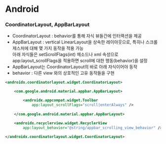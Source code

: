 # Android

### CoordinatorLayout, AppBarLayout

* CoordinatorLayout : behavior를 통해 자식 뷰들간에 인터랙션을 제공
* AppBarLayout : vertical LinearLayout을 상속한 레이아웃으로, 특히나 스크롤 제스처에 대해 몇 가지 동작을 적용 가능  
  아래 자식들은 setScrollFlags(int) 메소드나 xml 속성으로 app:layout_scrollFlags을 적용하면 scroll에 대한 행동(behavior)을 설정
* AppBarLayout는 CoordinatorLayout의 바로 아래 자식이어야 동작
* behavior : 다른 view 와의 상호적인 고유 동작들을 구현

```xml
<androidx.coordinatorlayout.widget.CoordinatorLayout>

    <com.google.android.material.appbar.AppBarLayout>

        <androidx.appcompat.widget.Toolbar
            app:layout_scrollFlags="scroll|enterAlways" />
        
    </com.google.android.material.appbar.AppBarLayout>

    <androidx.recyclerview.widget.RecyclerView
        app:layout_behavior="@string/appbar_scrolling_view_behavior" />
    
</androidx.coordinatorlayout.widget.CoordinatorLayout>


```


